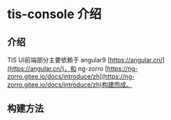 # tis-console 介绍

## 介绍
TIS UI前端部分主要依赖于 angular9 [https://angular.cn/](https://angular.cn/)，和 ng-zorro [https://ng-zorro.gitee.io/docs/introduce/zh](https://ng-zorro.gitee.io/docs/introduce/zh)构建而成。

## 构建方法



